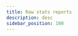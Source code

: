 ```yaml
---
title: Raw stats reports
description: desc
sidebar_position: 100
---
```


<!-- dont forget the description -->
